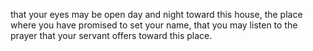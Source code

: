 that your eyes may be open day and night toward this house, the place where you have promised to set your name, that you may listen to the prayer that your servant offers toward this place.
